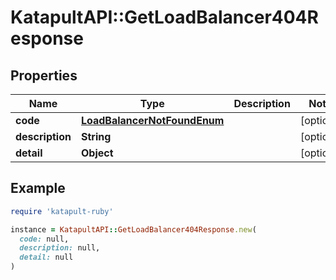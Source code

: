 # KatapultAPI::GetLoadBalancer404Response

## Properties

| Name | Type | Description | Notes |
| ---- | ---- | ----------- | ----- |
| **code** | [**LoadBalancerNotFoundEnum**](LoadBalancerNotFoundEnum.md) |  | [optional] |
| **description** | **String** |  | [optional] |
| **detail** | **Object** |  | [optional] |

## Example

```ruby
require 'katapult-ruby'

instance = KatapultAPI::GetLoadBalancer404Response.new(
  code: null,
  description: null,
  detail: null
)
```


